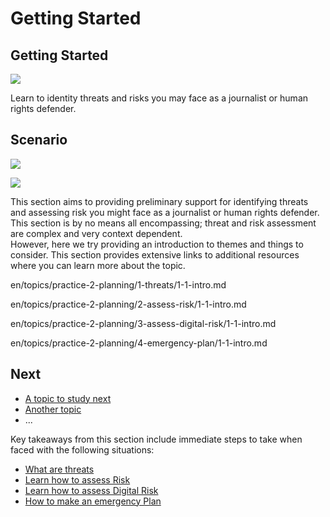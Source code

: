 # Getting Started
## Getting Started

![](unit.png)

Learn to identity threats and risks you may face as a journalist or human rights defender.


## Scenario
![](scenario.png)

![](scenario.png)




This section aims to providing preliminary support for identifying threats and assessing risk you might face as a journalist or human rights defender. This section is by no means all encompassing; threat and risk assessment are complex and very context dependent.
<br>
However, here we try providing an introduction to themes and things to consider. This section provides extensive links to additional resources where you can learn more about the topic.

en/topics/practice-2-planning/1-threats/1-1-intro.md

en/topics/practice-2-planning/2-assess-risk/1-1-intro.md

en/topics/practice-2-planning/3-assess-digital-risk/1-1-intro.md

en/topics/practice-2-planning/4-emergency-plan/1-1-intro.md


## Next
 * [A topic to study next](en/topics/_topic/_unit/index.md)
 * [Another topic](en/topics/_topic/_unit/index.md)
 * ...

Key takeaways from this section include immediate steps to take when faced with the following situations:
* [What are threats](en/topics/practice-2-planning/1-threats/1-intro.md)
* [Learn how to assess Risk](en/topics/practice-2-planning/2-assess-risk/1-intro.md)
* [Learn how to assess Digital Risk](en/topics/practice-2-planning/3-assess-digital-risk/1-intro-hrd.md)
* [How to make an emergency Plan](en/topics/practice-2-planning/4-emergency-plan/1-intro.md)


